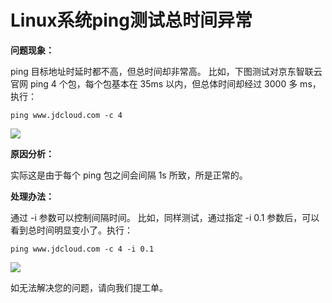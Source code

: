 # Linux系统ping测试总时间异常



**问题现象：**

ping 目标地址时延时都不高，但总时间却非常高。  比如，下图测试对京东智联云官网 ping 4 个包，每个包基本在 35ms 以内，但总体时间却经过 3000 多 ms，执行：

`ping www.jdcloud.com -c 4`

![](../../../../../image/Elastic-Compute/Virtual-Machine/Linux/Linux%E7%B3%BB%E7%BB%9Fping%E6%B5%8B%E8%AF%95%E6%80%BB%E6%97%B6%E9%97%B4%E5%BC%82%E5%B8%B801.png)

**原因分析：**

实际这是由于每个 ping 包之间会间隔 1s 所致，所是正常的。



**处理办法：**

通过 -i 参数可以控制间隔时间。  比如，同样测试，通过指定 -i 0.1 参数后，可以看到总时间明显变小了。执行：

`ping www.jdcloud.com -c 4 -i 0.1`


![](../../../../../image/Elastic-Compute/Virtual-Machine/Linux/Linux%E7%B3%BB%E7%BB%9Fping%E6%B5%8B%E8%AF%95%E6%80%BB%E6%97%B6%E9%97%B4%E5%BC%82%E5%B8%B802.png)

如无法解决您的问题，请向我们提工单。

